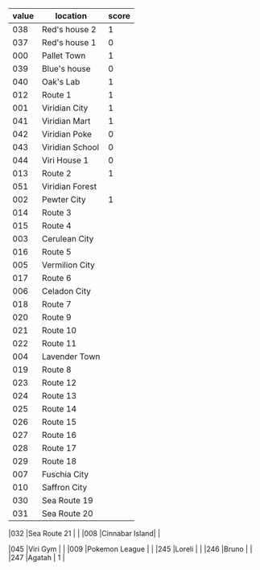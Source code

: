 | value | location      | score |
|-------|---------------|-------|
|038    |Red's house 2  |   1   |
|037    |Red's house 1  |   0   |
|000    |Pallet Town    |   1   |
|039    |Blue's house   |   0   |
|040    |Oak's Lab      |   1   |
|012    |Route 1        |   1   |
|001    |Viridian City  |   1   |
|041    |Viridian Mart  |   1   |
|042    |Viridian Poke  |   0   |
|043    |Viridian School|   0   |
|044    |Viri House 1   |   0   |
|013    |Route 2        |   1   |
|051    |Viridian Forest|       |
|002    |Pewter City    |   1   |
|014    |Route 3        |       |
|015    |Route 4        |       |
|003    |Cerulean City  |       |
|016    |Route 5        |       |
|005    |Vermilion City |       |
|017    |Route 6        |       |
|006    |Celadon City   |       |
|018    |Route 7        |       |
|020    |Route 9        |       |
|021    |Route 10       |       |
|022    |Route 11       |       |
|004    |Lavender Town  |       |
|019    |Route 8        |       |
|023    |Route 12       |       |
|024    |Route 13       |       |
|025    |Route 14       |       |
|026    |Route 15       |       |
|027    |Route 16       |       |
|028    |Route 17       |       |
|029    |Route 18       |       |
|007    |Fuschia City   |       |
|010    |Saffron City   |       |
|030    |Sea Route 19   |       |
|031    |Sea Route 20   |       |

|032    |Sea Route 21   |       |
|008    |Cinnabar Island|       |

|045    |Viri Gym       |       |
|009    |Pokemon League |       |
|245    |Loreli         |       |
|246    |Bruno          |       |
|247    |Agatah         |   1   |
